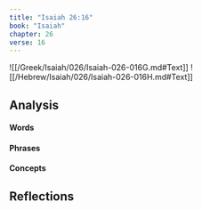 ```yaml
---
title: "Isaiah 26:16"
book: "Isaiah"
chapter: 26
verse: 16
---
```

![[/Greek/Isaiah/026/Isaiah-026-016G.md#Text]]
![[/Hebrew/Isaiah/026/Isaiah-026-016H.md#Text]]

## Analysis

#### Words

#### Phrases

#### Concepts

## Reflections
